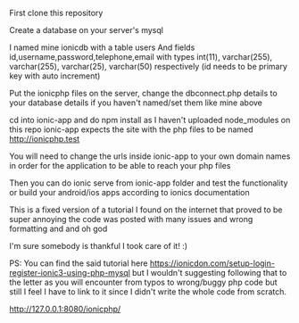 First clone this repository 

Create a database on your server's mysql 

I named mine ionicdb with a table users 
And fields id,username,password,telephone,email
with types int(11), varchar(255), varchar(255), varchar(25), varchar(50) respectively
(id needs to be primary key with auto increment)

Put the ionicphp files on the server, change the dbconnect.php details to your database details if you haven't named/set them like mine above

cd into ionic-app and do npm install as I haven't uploaded node_modules on this repo
ionic-app expects the site with the php files to be named http://ionicphp.test

You will need to change the urls inside ionic-app to your own domain names in order for the application to be able to reach your php files

Then you can do ionic serve from ionic-app folder and test the functionality 
or build your android/ios apps according to ionics documentation

This is a fixed version of a tutorial I found on the internet that proved to be super annoying the code was posted with many issues and wrong formatting and and oh god

I'm sure somebody is thankful I took care of it! :) 

PS: 
You can find the said tutorial here https://ionicdon.com/setup-login-register-ionic3-using-php-mysql but 
I wouldn't suggesting following that to the letter as you will encounter from typos
to wrong/buggy php code but still I feel I have to link to it since I didn't write the whole code from scratch.


http://127.0.0.1:8080/ionicphp/